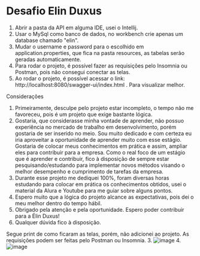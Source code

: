 # Desafio Elin Duxus

1. Abrir a pasta da API em alguma IDE, usei o Intellij.
2. Usar o MySql como banco de dados, no workbench crie apenas um database chamado "elin".
3. Mudar o username e password para o escolhido em application.properties, que fica na pasta resources, as tabelas serão geradas automaticamente.
4. Para rodar o projeto, é possível fazer as requisições pelo Insomnia ou Postman, pois não consegui conectar as telas.
5. Ao rodar o projeto, é possível acessar o link: http://localhost:8080/swagger-ui/index.html . Para visualizar melhor.

Considerações
1. Primeiramente, desculpe pelo projeto estar incompleto, o tempo não me favoreceu, pois é um projeto que exige bastante lógica. 
2. Gostaria, que considerasse minha vontade de aprender, não possuo experiência no mercado de trabalho em desenvolvimento, porém gostaria de ser inserido no meio. Sou muito dedicado e com certeza eu iria aproveitar a oportunidade de aprender muito com esse estágio. Gostaria de colocar meus conhecimentos em prática e assim, ampliar eles para contribuir para a empresa. Como o real foco de um estágio que é aprender e contribuir, fico à disposição de sempre estar pesquisando/estudando para implementar novos métodos visando o melhor desempenho e cumprimento de tarefas da empresa.
3. Durante esse projeto me dediquei 100%, foram diversas horas estudando para colocar em prática os conhecimentos obtidos, usei o material da Alura e Youtube para me guiar sobre alguns pontos.
4. Espero muito que a lógica do projeto alcance as expectativas, pois dei o meu melhor dentro do tempo hábil.
5. Obrigado pela atenção e pela oportunidade. Espero poder contribuir para a Élin Duxus!
2. Qualquer dúvida fico à disposição.


Segue print de como ficaram as telas, porém, não adicionei ao projeto. As requisições podem ser feitas pelo Postman ou Insomnia.
3. ![image](https://github.com/gustavoorafael/api-gustavo/assets/142555669/6ed6e698-8357-4e58-ab6e-09c370f5ce12)
4. ![image](https://github.com/gustavoorafael/api-gustavo/assets/142555669/b173da7d-5fde-48a8-a064-17a1cd38c982)


